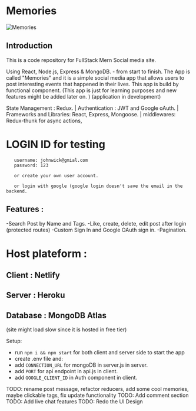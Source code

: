 # Memories

![Memories](https://i.ibb.co/VqYGh26/memoriesbank.png)

## Introduction

This is a code repository for FullStack Mern Social media site.

Using React, Node.js, Express & MongoDB. - from start to finish. The App is called "Memories" and it is a simple social media app that allows users to post interesting events that happened in their lives. This app is build by functional component.
(This app is just for learning purposes and new features might be added later on. )
(application in development)

State Management : Redux. |
Authentication : JWT and Google oAuth. | 
Frameworks and Libraries: React, Express, Mongoose. |
middlewares: Redux-thunk for async actions,

# LOGIN ID for testing

       username: johnwick@gmial.com
       password: 123

       or create your own user account.

       or login with google (google login doesn't save the email in the backend.

## Features :

-Search Post by Name and Tags.
-Like, create, delete, edit post after login (protected routes)
-Custom Sign In and Google OAuth sign in.
-Pagination.

# Host plateform :

## Client : Netlify

## Server : Heroku

## Database : MongoDB Atlas

(site might load slow since it is hosted in free tier)

Setup:

- run `npm i && npm start` for both client and server side to start the app
- create .env file and:
- add `CONNECTION_URL` for mongoDB in server.js in server.
- add `PORT` for api endpoint in api.js in client.
- add `GOOGLE_CLIENT_ID` in Auth component in client.

TODO: rename post message, refactor reducers, add some cool memories, maybe clickable tags, fix update functionality
TODO: Add comment section
TODO: Add live chat features
TODO: Redo the UI Design
